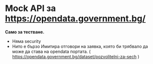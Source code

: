 # Mock API за https://opendata.government.bg/

**Само за тестване.**

* Няма security
* Нито е бързо
Имитира отговори на заявка, която би трябвало да може да става на opendata портата. ( https://opendata.government.bg/dataset/pozvolitelni-za-sech )

